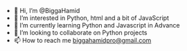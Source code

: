 - 👋 Hi, I’m @BiggaHamid
- 👀 I’m interested in Python, html and a bit of JavaScript
- 🌱 I’m currently learning Python and Javascript in Advance
- 💞️ I’m looking to collaborate on Python projects
- 📫 How to reach me biggahamidpro@gmail.com

<!---
BiggaHamid/BiggaHamid is a ✨ special ✨ repository because its `README.md` (this file) appears on your GitHub profile.
You can click the Preview link to take a look at your changes.
--->
